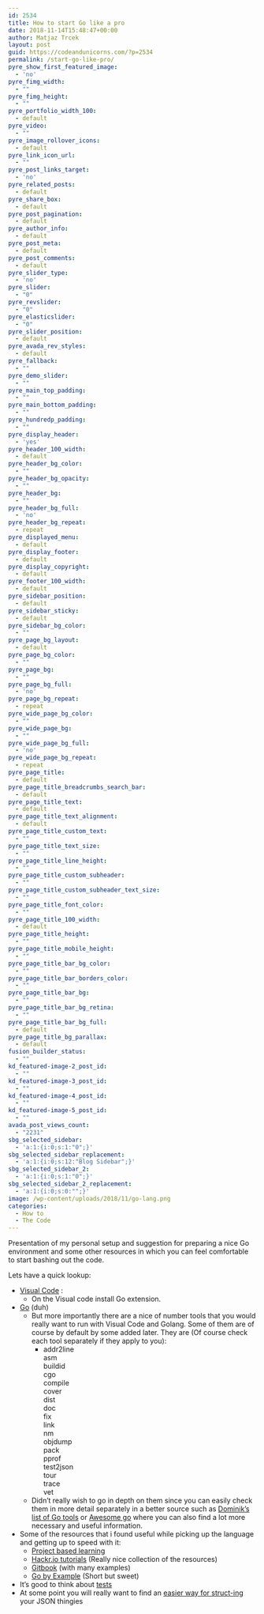 ```yaml
---
id: 2534
title: How to start Go like a pro
date: 2018-11-14T15:48:47+00:00
author: Matjaz Trcek
layout: post
guid: https://codeandunicorns.com/?p=2534
permalink: /start-go-like-pro/
pyre_show_first_featured_image:
  - 'no'
pyre_fimg_width:
  - ""
pyre_fimg_height:
  - ""
pyre_portfolio_width_100:
  - default
pyre_video:
  - ""
pyre_image_rollover_icons:
  - default
pyre_link_icon_url:
  - ""
pyre_post_links_target:
  - 'no'
pyre_related_posts:
  - default
pyre_share_box:
  - default
pyre_post_pagination:
  - default
pyre_author_info:
  - default
pyre_post_meta:
  - default
pyre_post_comments:
  - default
pyre_slider_type:
  - 'no'
pyre_slider:
  - "0"
pyre_revslider:
  - "0"
pyre_elasticslider:
  - "0"
pyre_slider_position:
  - default
pyre_avada_rev_styles:
  - default
pyre_fallback:
  - ""
pyre_demo_slider:
  - ""
pyre_main_top_padding:
  - ""
pyre_main_bottom_padding:
  - ""
pyre_hundredp_padding:
  - ""
pyre_display_header:
  - 'yes'
pyre_header_100_width:
  - default
pyre_header_bg_color:
  - ""
pyre_header_bg_opacity:
  - ""
pyre_header_bg:
  - ""
pyre_header_bg_full:
  - 'no'
pyre_header_bg_repeat:
  - repeat
pyre_displayed_menu:
  - default
pyre_display_footer:
  - default
pyre_display_copyright:
  - default
pyre_footer_100_width:
  - default
pyre_sidebar_position:
  - default
pyre_sidebar_sticky:
  - default
pyre_sidebar_bg_color:
  - ""
pyre_page_bg_layout:
  - default
pyre_page_bg_color:
  - ""
pyre_page_bg:
  - ""
pyre_page_bg_full:
  - 'no'
pyre_page_bg_repeat:
  - repeat
pyre_wide_page_bg_color:
  - ""
pyre_wide_page_bg:
  - ""
pyre_wide_page_bg_full:
  - 'no'
pyre_wide_page_bg_repeat:
  - repeat
pyre_page_title:
  - default
pyre_page_title_breadcrumbs_search_bar:
  - default
pyre_page_title_text:
  - default
pyre_page_title_text_alignment:
  - default
pyre_page_title_custom_text:
  - ""
pyre_page_title_text_size:
  - ""
pyre_page_title_line_height:
  - ""
pyre_page_title_custom_subheader:
  - ""
pyre_page_title_custom_subheader_text_size:
  - ""
pyre_page_title_font_color:
  - ""
pyre_page_title_100_width:
  - default
pyre_page_title_height:
  - ""
pyre_page_title_mobile_height:
  - ""
pyre_page_title_bar_bg_color:
  - ""
pyre_page_title_bar_borders_color:
  - ""
pyre_page_title_bar_bg:
  - ""
pyre_page_title_bar_bg_retina:
  - ""
pyre_page_title_bar_bg_full:
  - default
pyre_page_title_bg_parallax:
  - default
fusion_builder_status:
  - ""
kd_featured-image-2_post_id:
  - ""
kd_featured-image-3_post_id:
  - ""
kd_featured-image-4_post_id:
  - ""
kd_featured-image-5_post_id:
  - ""
avada_post_views_count:
  - "2231"
sbg_selected_sidebar:
  - 'a:1:{i:0;s:1:"0";}'
sbg_selected_sidebar_replacement:
  - 'a:1:{i:0;s:12:"Blog Sidebar";}'
sbg_selected_sidebar_2:
  - 'a:1:{i:0;s:1:"0";}'
sbg_selected_sidebar_2_replacement:
  - 'a:1:{i:0;s:0:"";}'
image: /wp-content/uploads/2018/11/go-lang.png
categories:
  - How to
  - The Code
---
```

Presentation of my personal setup and suggestion for preparing a nice Go environment and some other resources in which you can feel comfortable to start bashing out the code.

Lets have a quick lookup:

  * [Visual Code](https://code.visualstudio.com) : 
      * On the Visual code install Go extension.
  * [Go](https://golang.org/dl/) (duh) 
      * But more importantly there are a nice of number tools that you would really want to run with Visual Code and Golang. Some of them are of course by default by some added later. They are (Of course check each tool separately if they apply to you): 
          * addr2line  
            asm  
            buildid  
            cgo  
            compile  
            cover  
            dist  
            doc  
            fix  
            link  
            nm  
            objdump  
            pack  
            pprof  
            test2json  
            tour  
            trace  
            vet
      * Didn&#8217;t really wish to go in depth on them since you can easily check them in more detail separately in a better source such as [Dominik&#8217;s list of Go tools](https://dominik.honnef.co/posts/2014/12/an_incomplete_list_of_go_tools/) or [Awesome go](https://awesome-go.com) where you can also find a lot more necessary and useful information.
  * Some of the resources that i found useful while picking up the language and getting up to speed with it: 
      * [Project based learning](https://github.com/tuvtran/project-based-learning#go)
      * [Hackr.io tutorials](https://hackr.io/tutorials/learn-golang) (Really nice collection of the resources)
      * [Gitbook](https://astaxie.gitbooks.io/build-web-application-with-golang/content/en/index.html) (with many examples)
      * [Go by Example](https://gobyexample.com) (Short but sweet)
  * It&#8217;s good to think about [tests](https://golang.org/pkg/testing/)
  * At some point you will really want to find an [easier way for struct-ing](https://transform.now.sh/json-to-go/) your JSON thingies

&nbsp;
